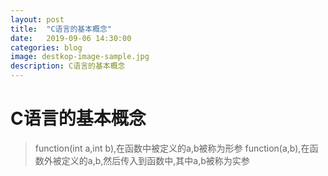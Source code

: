 ```yaml
---
layout: post
title:  "C语言的基本概念"
date:   2019-09-06 14:30:00
categories: blog
image: destkop-image-sample.jpg
description: C语言的基本概念
---
```


# C语言的基本概念

> function(int a,int b),在函数中被定义的a,b被称为形参
> function(a,b),在函数外被定义的a,b,然后传入到函数中,其中a,b被称为实参

